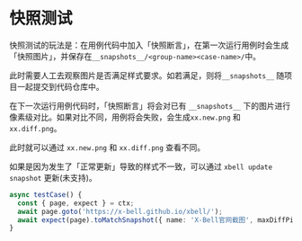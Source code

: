 # 快照测试

快照测试的玩法是：在用例代码中加入「快照断言」，在第一次运行用例时会生成「快照图片」，并保存在`__snapshots__/<group-name><case-name>/`中。

此时需要人工去观察图片是否满足样式要求。如若满足，则将`__snapshots__` 随项目一起提交到代码仓库中。

在下一次运行用例代码时，「快照断言」将会对已有 `__snapshots__` 下的图片进行像素级对比。如果对比不同，用例将会失败，会生成`xx.new.png` 和 `xx.diff.png`。

此时就可以通过 `xx.new.png` 和  `xx.diff.png` 查看不同。

如果是因为发生了「正常更新」导致的样式不一致，可以通过 `xbell update snapshot` 更新(未支持)。

```typescript
async testCase() {
  const { page, expect } = ctx;
  await page.goto('https://x-bell.github.io/xbell/');
  await expect(page).toMatchSnapshot({ name: 'X-Bell官网截图', maxDiffPixelRatio: 0.95 });
}
```

